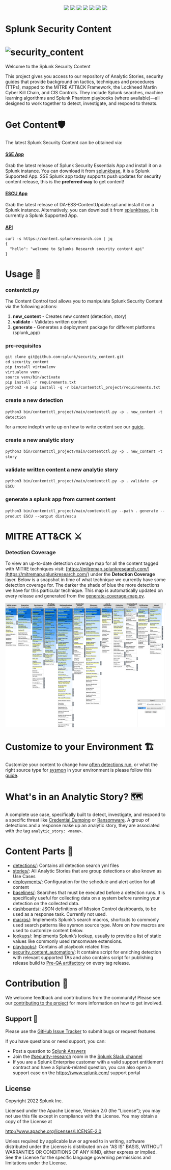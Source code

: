 </p>
<p align="center">
    <a href="https://github.com/splunk/security_content/releases">
        <img src="https://img.shields.io/github/v/release/splunk/security_content" /></a>
    <a href="https://github.com/splunk/security_content/actions/workflows/build-and-validate.yml/badge.svg?branch=develop">
        <img src="https://img.shields.io/github/workflow/status/splunk/security_content/build-and-validate/develop" /></a>
    <a href="https://github.com/splunk/security_content">
        <img src="https://security-content.s3-us-west-2.amazonaws.com/reporting/detection_count.svg" /></a>
    <a href="https://github.com/splunk/security_content">
        <img src="https://security-content.s3-us-west-2.amazonaws.com/reporting/detection_coverage.svg" /></a>
    <a href="https://github.com/splunk/security_content">
        <img src="https://img.shields.io/github/downloads/splunk/security_content/total" /></a>
    <a href="https://github.com/splunk/security_content/graphs/contributors" alt="Contributors">
        <img src="https://img.shields.io/github/contributors/splunk/security_content" /></a>
    <a href="https://github.com/splunk/security_content/stargazers">
        <img src="https://img.shields.io/github/stars/splunk/security_content?style=social" /></a>
</p>

	
# Splunk Security Content
![security_content](docs/static/logo.png)
=====

Welcome to the Splunk Security Content

This project gives you access to our repository of Analytic Stories, security guides that provide background on tactics, techniques and procedures (TTPs), mapped to the MITRE ATT&CK Framework, the Lockheed Martin Cyber Kill Chain, and CIS Controls. They include Splunk searches, machine learning algorithms and Splunk Phantom playbooks (where available)—all designed to work together to detect, investigate, and respond to threats.

# Get Content🛡
The latest Splunk Security Content can be obtained via:

#### [SSE App](https://splunkbase.splunk.com/app/3435/)
Grab the latest release of Splunk Security Essentials App and install it on a Splunk instance. You can download it from [splunkbase](https://splunkbase.splunk.com/app/3435/), it is a Splunk Supported App. SSE Splunk app today supports push updates for security content release, this is the **preferred way** to get content!

#### [ESCU App](https://github.com/splunk/security_content/releases)
Grab the latest release of DA-ESS-ContentUpdate.spl and install it on a Splunk instance. Alternatively, you can download it from [splunkbase](https://splunkbase.splunk.com/app/3449/), it is currently a Splunk Supported App.

#### [API](https://docs.splunkresearch.com/?version=latest)
```
curl -s https://content.splunkresearch.com | jq
{
  "hello": "welcome to Splunks Research security content api"
}
```

# Usage 🧰
### contentctl.py 
The Content Control tool allows you to manipulate Splunk Security Content via the following actions: 

1. **new_content** - Creates new content (detection, story)
2. **validate** - Validates written content
3. **generate** - Generates a deployment package for different platforms (splunk_app)

### pre-requisites

```
git clone git@github.com:splunk/security_content.git
cd security_content
pip install virtualenv
virtualenv venv
source venv/bin/activate
pip install -r requirements.txt
python3 -m pip install -q -r bin/contentctl_project/requirements.txt

```
### create a new detection 
`python3 bin/contentctl_project/main/contentctl.py -p . new_content -t detection` 

for a more indepth write up on how to write content see our [guide](https://github.com/splunk/security_content/wiki/Developing-Content).

### create a new analytic story 
`python3 bin/contentctl_project/main/contentctl.py -p . new_content -t story` 

### validate written content a new analytic story 
`python3 bin/contentctl_project/main/contentctl.py -p . validate -pr ESCU` 

### generate a splunk app from current content
`python3 bin/contentctl_project/main/contentctl.py --path . generate --product ESCU --output dist/escu` 

# MITRE ATT&CK ⚔️
### Detection Coverage
To view an up-to-date detection coverage map for all the content tagged with MITRE techniques visit: [https://mitremap.splunkresearch.com/](https://mitremap.splunkresearch.com/) under the **Detection Coverage** layer. Below is a snapshot in time of what technique we currently have some detection coverage for. The darker the shade of blue the more detections we have for this particular technique. This map is automatically updated on every release and generated from the [generate-coverage-map.py](https://github.com/splunk/security_content/blob/develop/bin/generate-coverage-map.py).

![](docs/mitre-map/coverage.png)

# Customize to your Environment 🏗
Customize your content to change how [often detections run](https://github.com/splunk/security_content/wiki/Customize-to-Your-Environment#customizing-scheduling-and-alert-actions-with-deployments), or what the right source type for [sysmon](https://github.com/splunk/security_content/wiki/Customize-to-Your-Environment#customizing-source-types-with-macros) in your environment is please follow this [guide](https://github.com/splunk/security_content/wiki/Customize-to-Your-Environment).  

# What's in an Analytic Story? 🗺
A complete use case, specifically built to detect, investigate, and respond to a specific threat like [Credential Dumping](https://github.com/splunk/security_content/blob/develop/stories/credential_dumping.yml) or [Ransomware](https://github.com/splunk/security_content/blob/develop/stories/ransomware.yml). A group of detections and a response make up an analytic story, they are associated with the tag `analytic_story: <name>`.  

# Content Parts 🧩

* [detections/](detections/): Contains all detection search yml files
* [stories/](stories/): All Analytic Stories that are group detections or also known as Use Cases
* [deployments/](deployments/): Configuration for the schedule and alert action for all content
* [baselines/](baselines/): Searches that must be executed before a detection runs. It is specifically useful for collecting data on a system before running your detection on the collected data.
* [dashboards/](dashboards/): JSON definitions of Mission Control dashboards, to be used as a response task. Currently not used.
* [macros/](macros/): Implements Splunk’s search macros, shortcuts to commonly used search patterns like sysmon source type. More on how macros are used to customize content below.
* [lookups/](lookups/): Implements Splunk’s lookup, usually to provide a list of static values like commonly used ransomware extensions.
* [playbooks/](playbooks/): Contains all playbook related files
* [security_content_automation/](security_content_automation/): It contains script for enriching detection with relevant supported TAs and also contains script for publishing release build to [Pre-QA artifactory](https://repo.splunk.com/artifactory/Solutions/DA/Pre-QA/) on every tag release.


# Contribution 🥰
We welcome feedback and contributions from the community! Please see our [contributing to the project](https://github.com/splunk/security_content/wiki/Contributing-to-the-Project) for more information on how to get involved.

## Support 💪
Please use the [GitHub Issue Tracker](https://github.com/splunk/security_content/issues) to submit bugs or request features.

If you have questions or need support, you can:

* Post a question to [Splunk Answers](http://answers.splunk.com)
* Join the [#security-research](https://splunk-usergroups.slack.com/archives/C1S5BEF38) room in the [Splunk Slack channel](http://splunk-usergroups.slack.com)
* If you are a Splunk Enterprise customer with a valid support entitlement contract and have a Splunk-related question, you can also open a support case on the https://www.splunk.com/ support portal


## License
Copyright 2022 Splunk Inc.

Licensed under the Apache License, Version 2.0 (the "License");
you may not use this file except in compliance with the License.
You may obtain a copy of the License at

http://www.apache.org/licenses/LICENSE-2.0

Unless required by applicable law or agreed to in writing, software
distributed under the License is distributed on an "AS IS" BASIS,
WITHOUT WARRANTIES OR CONDITIONS OF ANY KIND, either express or implied.
See the License for the specific language governing permissions and
limitations under the License.
